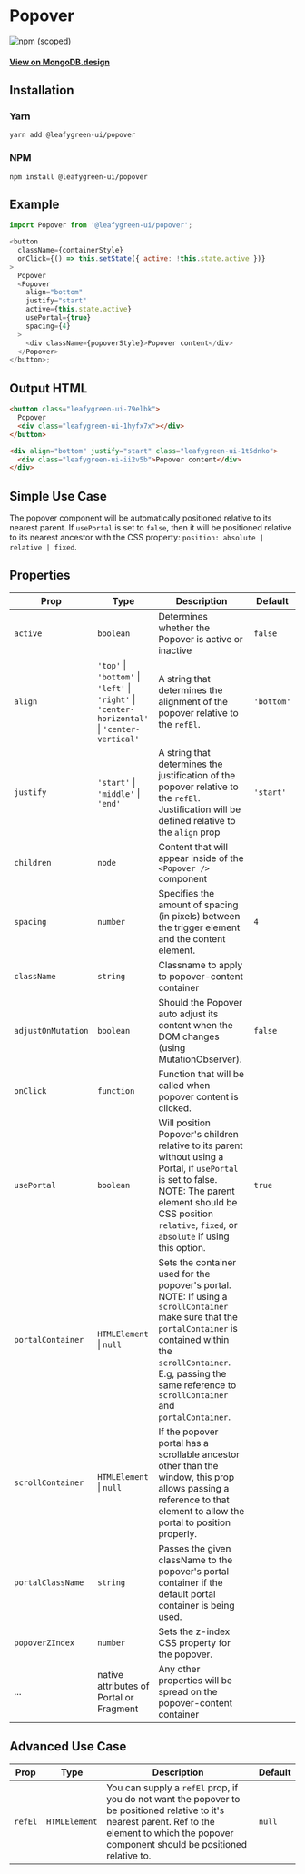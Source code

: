 # Popover

![npm (scoped)](https://img.shields.io/npm/v/@leafygreen-ui/popover.svg)

#### [View on MongoDB.design](https://www.mongodb.design/component/popover/example/)

## Installation

### Yarn

```shell
yarn add @leafygreen-ui/popover
```

### NPM

```shell
npm install @leafygreen-ui/popover
```

## Example

```js
import Popover from '@leafygreen-ui/popover';

<button
  className={containerStyle}
  onClick={() => this.setState({ active: !this.state.active })}
>
  Popover
  <Popover
    align="bottom"
    justify="start"
    active={this.state.active}
    usePortal={true}
    spacing={4}
  >
    <div className={popoverStyle}>Popover content</div>
  </Popover>
</button>;
```

## Output HTML

```html
<button class="leafygreen-ui-79elbk">
  Popover
  <div class="leafygreen-ui-1hyfx7x"></div>
</button>

<div align="bottom" justify="start" class="leafygreen-ui-1t5dnko">
  <div class="leafygreen-ui-ii2v5b">Popover content</div>
</div>
```

## Simple Use Case

The popover component will be automatically positioned relative to its nearest parent. If `usePortal` is set to `false`, then it will be positioned relative to its nearest ancestor with the CSS property: `position: absolute | relative | fixed`.

## Properties

| Prop               | Type                                                                                           | Description                                                                                                                                                                                                                                      | Default    |
| ------------------ | ---------------------------------------------------------------------------------------------- | ------------------------------------------------------------------------------------------------------------------------------------------------------------------------------------------------------------------------------------------------ | ---------- |
| `active`           | `boolean`                                                                                      | Determines whether the Popover is active or inactive                                                                                                                                                                                             | `false`    |
| `align`            | `'top'` \| `'bottom'` \| `'left'` \| `'right'` \| `'center-horizontal'` \| `'center-vertical'` | A string that determines the alignment of the popover relative to the `refEl`.                                                                                                                                                                   | `'bottom'` |
| `justify`          | `'start'` \| `'middle'` \| `'end'`                                                             | A string that determines the justification of the popover relative to the `refEl`. Justification will be defined relative to the `align` prop                                                                                                    | `'start'`  |
| `children`         | `node`                                                                                         | Content that will appear inside of the `<Popover />` component                                                                                                                                                                                   |            |
| `spacing`          | `number`                                                                                       | Specifies the amount of spacing (in pixels) between the trigger element and the content element.                                                                                                                                                 | `4`        |
| `className`        | `string`                                                                                       | Classname to apply to popover-content container                                                                                                                                                                                                  |            |
| `adjustOnMutation` | `boolean`                                                                                      | Should the Popover auto adjust its content when the DOM changes (using MutationObserver).                                                                                                                                                        | `false`    |
| `onClick`          | `function`                                                                                     | Function that will be called when popover content is clicked.                                                                                                                                                                                    |            |
| `usePortal`        | `boolean`                                                                                      | Will position Popover's children relative to its parent without using a Portal, if `usePortal` is set to false. NOTE: The parent element should be CSS position `relative`, `fixed`, or `absolute` if using this option.                         | `true`     |
| `portalContainer`  | `HTMLElement` \| `null`                                                                        | Sets the container used for the popover's portal. NOTE: If using a `scrollContainer` make sure that the `portalContainer` is contained within the `scrollContainer`. E.g, passing the same reference to `scrollContainer` and `portalContainer`. |            |
| `scrollContainer`  | `HTMLElement` \| `null`                                                                        | If the popover portal has a scrollable ancestor other than the window, this prop allows passing a reference to that element to allow the portal to position properly.                                                                            |            |
| `portalClassName`  | `string`                                                                                       | Passes the given className to the popover's portal container if the default portal container is being used.                                                                                                                                      |            |
| `popoverZIndex`    | `number`                                                                                       | Sets the z-index CSS property for the popover.                                                                                                                                                                                                   |            |
| ...                | native attributes of Portal or Fragment                                                        | Any other properties will be spread on the popover-content container                                                                                                                                                                             |            |

## Advanced Use Case

| Prop    | Type          | Description                                                                                                                                                                                         | Default |
| ------- | ------------- | --------------------------------------------------------------------------------------------------------------------------------------------------------------------------------------------------- | ------- |
| `refEl` | `HTMLElement` | You can supply a `refEl` prop, if you do not want the popover to be positioned relative to it's nearest parent. Ref to the element to which the popover component should be positioned relative to. | `null`  |
